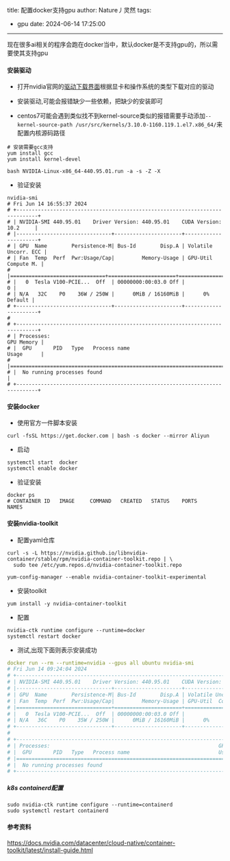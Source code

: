 title: 配置docker支持gpu
author: Nature丿灵然
tags:
  - gpu
date: 2024-06-14 17:25:00
---
现在很多ai相关的程序会跑在docker当中，默认docker是不支持gpu的，所以需要使其支持gpu

<!--more-->

#### 安装驱动

- 打开nvidia官网的[驱动下载界面](https://www.nvidia.cn/Download/index.aspx?lang=cn)根据显卡和操作系统的类型下载对应的驱动

- 安装驱动,可能会报错缺少一些依赖，把缺少的安装即可

- centos7可能会遇到类似找不到kernel-source类似的报错需要手动添加`--kernel-source-path /usr/src/kernels/3.10.0-1160.119.1.el7.x86_64/`来配置内核源码路径

```shell
# 安装需要gcc支持
yum install gcc
yum install kernel-devel

bash NVIDIA-Linux-x86_64-440.95.01.run -a -s -Z -X 
```

- 验证安装

```shell
nvidia-smi
# Fri Jun 14 16:55:37 2024
# +-----------------------------------------------------------------------------+
# | NVIDIA-SMI 440.95.01    Driver Version: 440.95.01    CUDA Version: 10.2     |
# |-------------------------------+----------------------+----------------------+
# | GPU  Name        Persistence-M| Bus-Id        Disp.A | Volatile Uncorr. ECC |
# | Fan  Temp  Perf  Pwr:Usage/Cap|         Memory-Usage | GPU-Util  Compute M. |
# |===============================+======================+======================|
# |   0  Tesla V100-PCIE...  Off  | 00000000:00:03.0 Off |                    0 |
# | N/A   32C    P0    36W / 250W |      0MiB / 16160MiB |      0%      Default |
# +-------------------------------+----------------------+----------------------+
# 
# +-----------------------------------------------------------------------------+
# | Processes:                                                       GPU Memory |
# |  GPU       PID   Type   Process name                             Usage      |
# |=============================================================================|
# |  No running processes found                                                 |
# +-----------------------------------------------------------------------------+
```

#### 安装docker

- 使用官方一件脚本安装

```shell
curl -fsSL https://get.docker.com | bash -s docker --mirror Aliyun
```

- 启动

```shell
systemctl start  docker
systemctl enable docker
```

- 验证安装

```shell
docker ps
# CONTAINER ID   IMAGE     COMMAND   CREATED   STATUS    PORTS     NAMES
```

#### 安装nvidia-toolkit

- 配置yaml仓库

```shell
curl -s -L https://nvidia.github.io/libnvidia-container/stable/rpm/nvidia-container-toolkit.repo | \
  sudo tee /etc/yum.repos.d/nvidia-container-toolkit.repo

yum-config-manager --enable nvidia-container-toolkit-experimental
```

- 安装toolkit

```shell
yum install -y nvidia-container-toolkit
```

- 配置

```shell
nvidia-ctk runtime configure --runtime=docker
systemctl restart docker
```

- 测试,出现下面则表示安装成功

```yaml
docker run --rm --runtime=nvidia --gpus all ubuntu nvidia-smi
# Fri Jun 14 09:24:04 2024
# +-----------------------------------------------------------------------------+
# | NVIDIA-SMI 440.95.01    Driver Version: 440.95.01    CUDA Version: 10.2     |
# |-------------------------------+----------------------+----------------------+
# | GPU  Name        Persistence-M| Bus-Id        Disp.A | Volatile Uncorr. ECC |
# | Fan  Temp  Perf  Pwr:Usage/Cap|         Memory-Usage | GPU-Util  Compute M. |
# |===============================+======================+======================|
# |   0  Tesla V100-PCIE...  Off  | 00000000:00:03.0 Off |                    0 |
# | N/A   36C    P0    35W / 250W |      0MiB / 16160MiB |      0%      Default |
# +-------------------------------+----------------------+----------------------+
# 
# +-----------------------------------------------------------------------------+
# | Processes:                                                       GPU Memory |
# |  GPU       PID   Type   Process name                             Usage      |
# |=============================================================================|
# |  No running processes found                                                 |
# +-----------------------------------------------------------------------------+
```

##### k8s containerd配置

```shell
sudo nvidia-ctk runtime configure --runtime=containerd
sudo systemctl restart containerd
```

#### 参考资料

<https://docs.nvidia.com/datacenter/cloud-native/container-toolkit/latest/install-guide.html>
